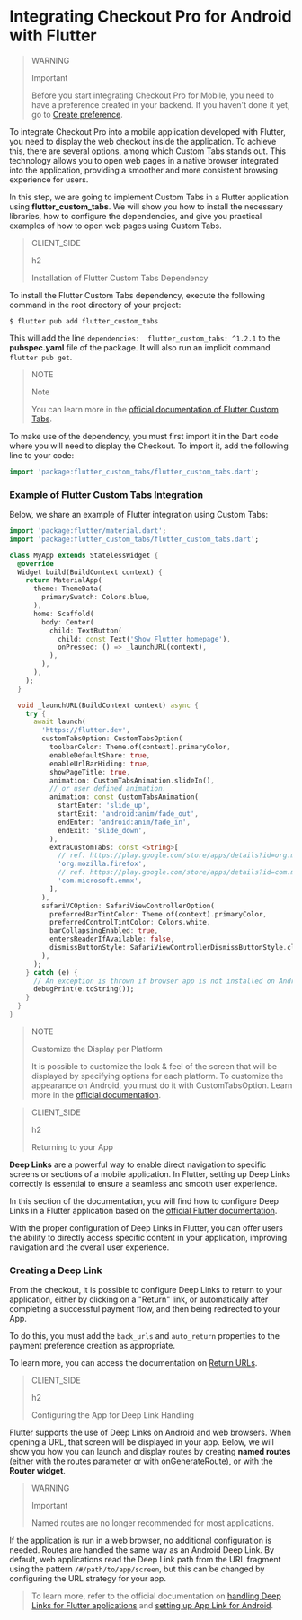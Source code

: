 # Integrating Checkout Pro for Android with Flutter

> WARNING
>
> Important
>
> Before you start integrating Checkout Pro for Mobile, you need to have a preference created in your backend. If you haven't done it yet, go to [Create preference](/developers/en/docs/checkout-pro/integrate-preferences).

To integrate Checkout Pro into a mobile application developed with Flutter, you need to display the web checkout inside the application. To achieve this, there are several options, among which Custom Tabs stands out. This technology allows you to open web pages in a native browser integrated into the application, providing a smoother and more consistent browsing experience for users.

In this step, we are going to implement Custom Tabs in a Flutter application using **flutter_custom_tabs**. We will show you how to install the necessary libraries, how to configure the dependencies, and give you practical examples of how to open web pages using Custom Tabs.

> CLIENT_SIDE
>
> h2
>
> Installation of Flutter Custom Tabs Dependency

To install the Flutter Custom Tabs dependency, execute the following command in the root directory of your project:

```terminal
$ flutter pub add flutter_custom_tabs
```

This will add the line `dependencies:  flutter_custom_tabs: ^1.2.1` to the **pubspec.yaml** file of the package. It will also run an implicit command `flutter pub get`.

> NOTE
>
> Note
> 
> You can learn more in the [official documentation of Flutter Custom Tabs](https://pub.dev/packages/flutter_custom_tabs).

To make use of the dependency, you must first import it in the Dart code where you will need to display the Checkout. To import it, add the following line to your code:

```dart
import 'package:flutter_custom_tabs/flutter_custom_tabs.dart';
```

### Example of Flutter Custom Tabs Integration

Below, we share an example of Flutter integration using Custom Tabs:

```dart
import 'package:flutter/material.dart';
import 'package:flutter_custom_tabs/flutter_custom_tabs.dart';

class MyApp extends StatelessWidget {
  @override
  Widget build(BuildContext context) {
    return MaterialApp(
      theme: ThemeData(
        primarySwatch: Colors.blue,
      ),
      home: Scaffold(
        body: Center(
          child: TextButton(
            child: const Text('Show Flutter homepage'),
            onPressed: () => _launchURL(context),
          ),
        ),
      ),
    );
  }

  void _launchURL(BuildContext context) async {
    try {
      await launch(
        'https://flutter.dev',
        customTabsOption: CustomTabsOption(
          toolbarColor: Theme.of(context).primaryColor,
          enableDefaultShare: true,
          enableUrlBarHiding: true,
          showPageTitle: true,
          animation: CustomTabsAnimation.slideIn(),
          // or user defined animation.
          animation: const CustomTabsAnimation(
            startEnter: 'slide_up',
            startExit: 'android:anim/fade_out',
            endEnter: 'android:anim/fade_in',
            endExit: 'slide_down',
          ),
          extraCustomTabs: const <String>[
            // ref. https://play.google.com/store/apps/details?id=org.mozilla.firefox
            'org.mozilla.firefox',
            // ref. https://play.google.com/store/apps/details?id=com.microsoft.emmx
            'com.microsoft.emmx',
          ],
        ),                    
        safariVCOption: SafariViewControllerOption(
          preferredBarTintColor: Theme.of(context).primaryColor,
          preferredControlTintColor: Colors.white,
          barCollapsingEnabled: true,
          entersReaderIfAvailable: false,
          dismissButtonStyle: SafariViewControllerDismissButtonStyle.close,        
        ),
      );
    } catch (e) {
      // An exception is thrown if browser app is not installed on Android device.
      debugPrint(e.toString());
    }
  }
}
```

> NOTE
>
> Customize the Display per Platform
>
> It is possible to customize the look & feel of the screen that will be displayed by specifying options for each platform. To customize the appearance on Android, you must do it with CustomTabsOption. Learn more in the [official documentation](https://pub.dev/packages/flutter_custom_tabs).

> CLIENT_SIDE
>
> h2
>
> Returning to your App

**Deep Links** are a powerful way to enable direct navigation to specific screens or sections of a mobile application. In Flutter, setting up Deep Links correctly is essential to ensure a seamless and smooth user experience.

In this section of the documentation, you will find how to configure Deep Links in a Flutter application based on the [official Flutter documentation](https://docs.flutter.dev/ui/navigation/deep-linking?gclid=CjwKCAjwrranBhAEEiwAzbhNtSuZ4qnpJoRrs1AgJ8SzP80sc4EmZA3_VlFInWPQ-42suf1Wm31K9RoC0f4QAvD_BwE&gclsrc=aw.ds).

With the proper configuration of Deep Links in Flutter, you can offer users the ability to directly access specific content in your application, improving navigation and the overall user experience.


### Creating a Deep Link

From the checkout, it is possible to configure Deep Links to return to your application, either by clicking on a "Return" link, or automatically after completing a successful payment flow, and then being redirected to your App.

To do this, you must add the `back_urls` and `auto_return` properties to the payment preference creation as appropriate.

To learn more, you can access the documentation on [Return URLs](/developers/en/docs/checkout-pro/checkout-customization/user-interface/redirection).

> CLIENT_SIDE
>
> h2
>
> Configuring the App for Deep Link Handling

Flutter supports the use of Deep Links on Android and web browsers. When opening a URL, that screen will be displayed in your app. Below, we will show you how you can launch and display routes by creating **named routes** (either with the routes parameter or with onGenerateRoute), or with the **Router widget**.

> WARNING
>
> Important
>
> Named routes are no longer recommended for most applications.

If the application is run in a web browser, no additional configuration is needed. Routes are handled the same way as an Android Deep Link. By default, web applications read the Deep Link path from the URL fragment using the pattern `/#/path/to/app/screen`, but this can be changed by configuring the URL strategy for your app.

> To learn more, refer to the official documentation on [handling Deep Links for Flutter applications](https://medium.com/flutter-community/deep-links-and-flutter-applications-how-to-handle-them-properly-8c9865af9283) and [setting up App Link for Android](https://docs.flutter.dev/cookbook/navigation/set-up-app-links).